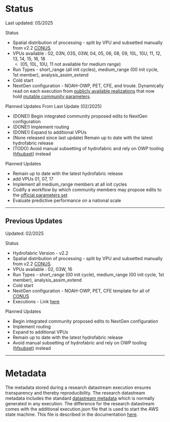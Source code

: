 # Status
Last updated: 05/2025

Status
* Spatial distribution of processing - split by VPU and subsetted manually from v2.2 [CONUS](https://lynker-spatial.s3-us-west-2.amazonaws.com/hydrofabric/v2.2/conus/conus_nextgen.gpkg). 
* VPUs available : 02, 03N, 03S, 03W, 04, 05, 06, 08, 09, 10L, 10U, 11, 12, 13, 14, 15, 16, 18
  * (05, 10L, 10U, 11 not available for medium range)
* Run Types - short_range (all init cycles), medium_range (00 init cycle, 1st member), analysis_assim_extend
* Cold start
* NextGen configuration - NOAH-OWP, PET, CFE, and troute. Dynamically read on each execution from [publicly available realizations](https://datastream.ciroh.org/index.html#realizations/) that now hold [mutable community parameters](https://datastream.ciroh.org/index.html#parameters/).

Planned Updates From Last Update (02/2025)
* (DONE!) Begin integrated community proposed edits to NextGen configuration 
* (DONE!) Implement routing
* (DONE!) Expand to additional VPUs
* (None released since last update) Remain up to date with the latest hydrofabric release
* (TODO) Avoid manual subsetting of hydrofabric and rely on OWP tooling ([hfsubset](https://github.com/owp-spatial/hfsubsetCLI)) instead

Planned Updates
* Remain up to date with the latest hydrofabric release
* add VPUs 01, 07, 17
* Implement all medium_range members at all init cycles
* Codify a workflow by which community members may propose edits to the [official parameters set](https://datastream.ciroh.org/index.html#parameters/)
* Evaluate predictive performance on a national scale 

---------
## Previous Updates

Updated: 02/2025

Status
* Hydrofabric Version - v2.2
* Spatial distribution of processing - split by VPU and subsetted manually from v2.2 [CONUS](https://lynker-spatial.s3-us-west-2.amazonaws.com/hydrofabric/v2.2/conus/conus_nextgen.gpkg). 
* VPUs available : 02, 03W, 16
* Run Types - short_range (00 init cycle), medium_range (00 init cycle, 1st member), analysis_assim_extend
* Cold start
* NextGen configuration - NOAH-OWP, PET, CFE template for all of [CONUS](https://github.com/CIROH-UA/ngen-datastream/tree/main/research_datastream/configuration/CONUS)
* Executions - Link [here](https://github.com/CIROH-UA/ngen-datastream/tree/main/research_datastream/terraform_community/executions)

Planned Updates
* Begin integrated community proposed edits to NextGen configuration
* Implement routing
* Expand to additional VPUs
* Remain up to date with the latest hydrofabric release
* Avoid manual subsetting of hydrofabric and rely on OWP tooling ([hfsubset](https://github.com/owp-spatial/hfsubsetCLI)) instead

------
# Metadata
The metadata stored during a research datastream execution ensures transparency and thereby reproducibility. The research datastream metadata includes the standard [datastream metadata](https://github.com/CIROH-UA/ngen-datastream/blob/main/docs/STANDARD_DIRECTORIES.md#datastream-metadata) which is normally generated in any execution. The difference for the research datastream comes with the additional execution.json file that is used to start the AWS state machine. This file is described in the documentation [here](https://github.com/CIROH-UA/ngen-datastream/blob/main/research_datastream/terraform/GETTING_STARTED.md#3-configure-execution-file).
